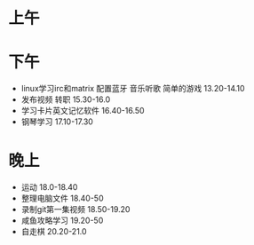 
# 上午
# 下午
- linux学习irc和matrix 配置蓝牙 音乐听歌 简单的游戏 13.20-14.10
- 发布视频 转职 15.30-16.0
- 学习卡片英文记忆软件 16.40-16.50
- 钢琴学习 17.10-17.30
# 晚上
- 运动 18.0-18.40
- 整理电脑文件 18.40-50
- 录制git第一集视频 18.50-19.20
- 咸鱼攻略学习 19.20-50
- 自走棋 20.20-21.0